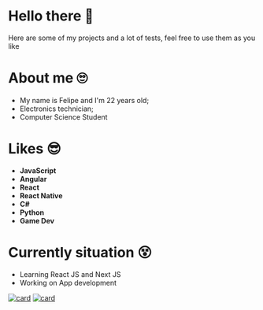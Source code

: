 # Hello there 👋
Here are some of my projects and a lot of tests, feel free to use them as you like

# About me 🙄
- My name is Felipe and I'm 22 years old;
- Electronics technician;
- Computer Science Student

# Likes 😎
- **JavaScript**
- **Angular**
- **React**
- **React Native**
- **C#**
- **Python**
- **Game Dev**

# Currently situation 😵
- Learning React JS and Next JS
- Working on App development

[![card](https://github-readme-stats.vercel.app/api/top-langs/?username=ofelipescherer&hide=html&theme=tokyonight)](https://github.com/anuraghazra/github-readme-stats)
[![card](https://github-readme-stats.vercel.app/api?username=ofelipescherer&theme=tokyonight&show_icons=true)](https://github.com/anuraghazra/github-readme-stats)
